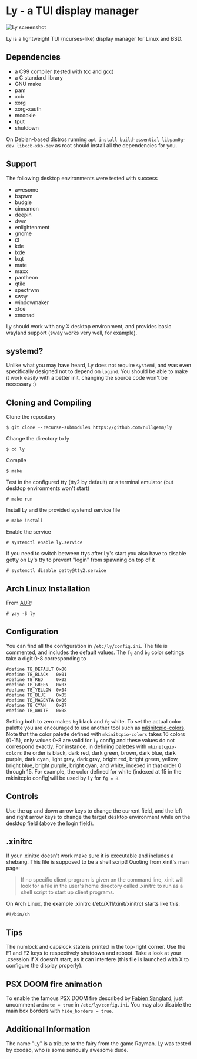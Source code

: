 
# Ly - a TUI display manager
![Ly screenshot](https://user-images.githubusercontent.com/5473047/88958888-65efbf80-d2a1-11ea-8ae5-3f263bce9cce.png "Ly screenshot")

Ly is a lightweight TUI (ncurses-like) display manager for Linux and BSD.

## Dependencies
 - a C99 compiler (tested with tcc and gcc)
 - a C standard library
 - GNU make
 - pam
 - xcb
 - xorg
 - xorg-xauth
 - mcookie
 - tput
 - shutdown

On Debian-based distros running `apt install build-essential libpam0g-dev libxcb-xkb-dev` as root should install all the dependencies for you.

## Support
The following desktop environments were tested with success

 - awesome
 - bspwm
 - budgie
 - cinnamon
 - deepin
 - dwm 
 - enlightenment
 - gnome
 - i3
 - kde
 - lxde
 - lxqt
 - mate
 - maxx 
 - pantheon
 - qtile
 - spectrwm
 - sway
 - windowmaker 
 - xfce
 - xmonad

Ly should work with any X desktop environment, and provides
basic wayland support (sway works very well, for example).

## systemd?
Unlike what you may have heard, Ly does not require `systemd`,
and was even specifically designed not to depend on `logind`.
You should be able to make it work easily with a better init,
changing the source code won't be necessary :)

## Cloning and Compiling
Clone the repository
```
$ git clone --recurse-submodules https://github.com/nullgemm/ly
```

Change the directory to ly
```
$ cd ly
```

Compile
```
$ make
```

Test in the configured tty (tty2 by default)
or a terminal emulator (but desktop environments won't start)
```
# make run
```

Install Ly and the provided systemd service file
```
# make install
```

Enable the service
```
# systemctl enable ly.service
```

If you need to switch between ttys after Ly's start you also have to
disable getty on Ly's tty to prevent "login" from spawning on top of it
```
# systemctl disable getty@tty2.service
```

## Arch Linux Installation
From [AUR](https://aur.archlinux.org/packages/ly):
``` 
# yay -S ly
```

## Configuration
You can find all the configuration in `/etc/ly/config.ini`.
The file is commented, and includes the default values. The `fg` and `bg` color settings take a digit 0-8 corresponding to
```
#define TB_DEFAULT 0x00
#define TB_BLACK   0x01
#define TB_RED     0x02
#define TB_GREEN   0x03
#define TB_YELLOW  0x04
#define TB_BLUE    0x05
#define TB_MAGENTA 0x06
#define TB_CYAN    0x07
#define TB_WHITE   0x08
```
Setting both to zero makes `bg` black and `fg` white. To set the actual color palette you are encouraged to use another tool 
such as [mkinitcpio-colors](https://github.com/evanpurkhiser/mkinitcpio-colors). Note that the color palette defined with 
`mkinitcpio-colors` takes 16 colors (0-15), only values 0-8 are valid for `ly` config and these values do not correspond 
exactly. For instance, in defining palettes with `mkinitcpio-colors` the order is black, dark red, dark green, brown, dark 
blue, dark purple, dark cyan, light gray, dark gray, bright red, bright green, yellow, bright blue, bright purple, bright 
cyan, and white, indexed in that order 0 through 15. For example, the color defined for white (indexed at 15 in the mkinitcpio 
config)will be used by `ly` for `fg = 8`.

## Controls
Use the up and down arrow keys to change the current field, and the
left and right arrow keys to change the target desktop environment
while on the desktop field (above the login field).

## .xinitrc
If your .xinitrc doesn't work make sure it is executable and includes a shebang.
This file is supposed to be a shell script! Quoting from xinit's man page:

> If no specific client program is given on the command line, xinit will look for a file in the user's home directory called .xinitrc to run as a shell script to start up client programs.

On Arch Linux, the example .xinitrc (/etc/X11/xinit/xinitrc) starts like this:
```
#!/bin/sh
```

## Tips
The numlock and capslock state is printed in the top-right corner.
Use the F1 and F2 keys to respectively shutdown and reboot.
Take a look at your .xsession if X doesn't start, as it can interfere
(this file is launched with X to configure the display properly).

## PSX DOOM fire animation
To enable the famous PSX DOOM fire described by [Fabien Sanglard](http://fabiensanglard.net/doom_fire_psx/index.html),
just uncomment `animate = true` in `/etc/ly/config.ini`. You may also
disable the main box borders with `hide_borders = true`.

## Additional Information
The name "Ly" is a tribute to the fairy from the game Rayman.
Ly was tested by oxodao, who is some seriously awesome dude.
